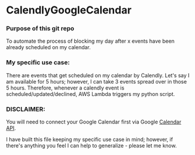 # CalendlyGoogleCalendar

### Purpose of this git repo
To automate the process of blocking my day after x events have been already scheduled on my calendar. 

### My specific use case:

There are events that get scheduled on my calendar by Calendly. Let's say I am available for 5 hours; however, I can take 3 events spread over in those 5 hours. 
Therefore, whenever a calendly event is scheduled/updated/declined, AWS Lambda triggers my python script. 


### DISCLAIMER: 
You will need to connect your Google Calendar first via Google [Calendar API](https://developers.google.com/calendar).



I have built this file keeping my specific use case in mind; however, if there's anything you feel I can help to generalize - please let me know. 
